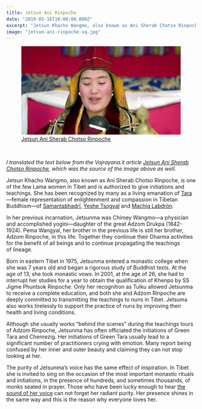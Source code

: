 ```yaml
---
title: Jetsun Ani Rinpoche
date: "2019-03-16T10:08:00.000Z"
excerpt: "Jetsun Khacho Wangmo, also known as Ani Sherab Chotso Rinpoche, is one of the few Lama women in Tibet and is authorized to give initiations and teachings. She has been recognized by many as a living emanation of Tara."
image: "jetsun-ani-rinpoche-sq.jpg"
---
```


<figure class="mw313">
<a href="http://www.vajrayana.it/jetsun_ani_rinpoche.htm"><img src="jetsun-ani-rinpoche.jpg"
alt="Jetsun Ani Rinpoche" /></a><br />
<figcaption><a href="http://www.vajrayana.it/jetsun_ani_rinpoche.htm">Jetsun Ani Sherab Chotso&nbsp;Rinpoche</a></figcaption>
</figure>

<br />

*I translated the text below from the Vajrayana.it article [Jetsun Ani Sherab Chotso Rinpoche](http://www.vajrayana.it/jetsun_ani_rinpoche.htm), which was the source of the image above as&nbsp;well.*

Jetsun Khacho Wangmo, also known as Ani Sherab Chotso Rinpoche, is one of the few Lama women in Tibet and is authorized to give initiations and teachings. She has been recognized by many as a living emanation of [Tara](/om-tare-tam-svaha/)—female representation of enlightenment and compassion in Tibetan Buddhism—of [Samantabhadrī](https://en.wikipedia.org/wiki/Samantabhadrī_(tutelary)), [Yeshe&nbsp;Tsogyal](https://en.wikipedia.org/wiki/Yeshe_Tsogyal) and [Machig&nbsp;Labdrön](https://en.wikipedia.org/wiki/Machig_Labdrön).

In her previous incarnation, Jetsunma was Chimey Wangmo—a physician and accomplished yogini—daughter of the great Adzom Drukpa (1842-1924). Pema Wangyal, her brother in the previous life is still her brother, Adzom Rinpoche, in this life. Together they continue their Dharma activities for the benefit of all beings and to continue propagating the teachings of&nbsp;lineage.

Born in eastern Tibet in 1975, Jetsunma entered a monastic college when she was 7 years old and began a rigorous study of Buddhist texts. At the age of 13, she took monastic vows. In 2001, at the age of 26, she had to interrupt her studies for a year to obtain the qualification of Khenpo by SS Jigme Phuntsok Rinpoche. Only her recognition as Tulku allowed Jetsunma to receive a complete education, and both she and Adzom Rinpoche are deeply committed to transmitting the teachings to nuns in Tibet. Jetsuma also works tirelessly to support the practice of nuns by improving their health and living&nbsp;conditions.

Although she usually works “behind the scenes” during the teachings tours of Adzom Rinpoche, Jetsunma has often officiated the initiations of Green Tara and Chenrezig. Her initiations of Green Tara usually lead to a significant number of practitioners crying with emotion. Many report being confused by her inner and outer beauty and claiming they can not stop looking at&nbsp;her.

The purity of Jetsunma’s voice has the same effect of inspiration. In Tibet she is invited to sing on the occasion of the most important monastic rituals and initiations, in the presence of hundreds, and sometimes thousands, of monks seated in prayer. Those who have been lucky enough to hear [the sound of her&nbsp;voice](/om-tare-tam-svaha/) can not forget her radiant purity. Her presence shines in the same way and this is the reason why everyone loves&nbsp;her.
